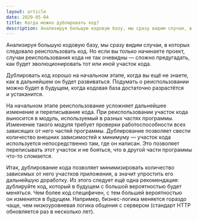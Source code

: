 ```yaml
---
layout: article
date: 2020-05-04
title: Когда можно дублировать код?
description: Анализируя большую кодовую базу, мы сразу видим случаи, в которых следовало реиспользовать код. Но если вы только начинаете проект, случаи реиспользования кода не так очевидны.
---
```


Анализируя большую кодовую базу, мы сразу видим случаи, в которых следовало реиспользовать код. Но если вы только начинаете проект, случаи реиспользования кода не так очевидны — сложно предугадать, как будет эволюционировать тот или иной участок кода.

Дублировать код хорошо на начальном этапе, когда вы ещё не знаете, как в дальнейшем он будет развиваться. Подумать о реиспользовании можно будет в будущем, когда кодовая база достаточно разрастётся и устаканится.

На начальном этапе реиспользование усложняет дальнейшее изменение и переписывание кода. При реиспользовании участок кода выносится в модуль, используемый в разных частях программы. Изменение такого модуля требует проверки работоспособности всех зависящих от него частей программы. Дублирование позволяет свести количество внешних зависимостей к минимуму — участок кода используется непосредственно там, где он написан. Это позволяет переписывать этот участок и не бояться, что в другой части программы что-то сломается.

Итак, дублирование кода позволяет минимизировать количество зависимых от него участков приложения, а значит упростить его дальнейшую доработку. Из этого следует ещё одна рекомендация: дублируйте код, который в будущем с большой вероятностью будет меняться. Чем более код специфичен, с тем большей вероятностью он изменится в будущем. Например, бизнес-логика меняется гораздо чаще, чем низкоуровневая логика общения с сервером (стандарт HTTP обновляется раз в несколько лет).

